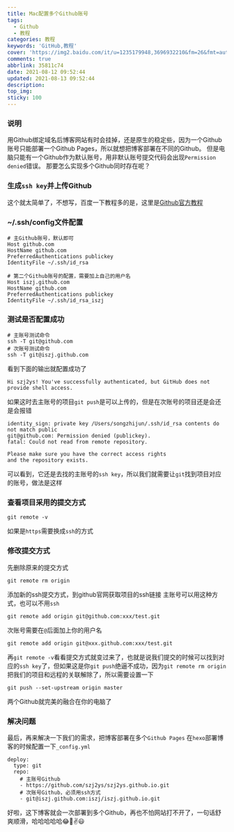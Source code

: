 ```yaml
---
title: Mac配置多个Github账号
tags:
  - Github
  - 教程
categories: 教程
keywords: 'GitHub,教程'
cover: 'https://img2.baidu.com/it/u=1235179948,3696932210&fm=26&fmt=auto&gp=0.jpg'
comments: true
abbrlink: 35811c74
date: 2021-08-12 09:52:44
updated: 2021-08-13 09:52:44
description:
top_img:
sticky: 100
---
```



### 说明
用Github绑定域名后博客网站有时会挂掉，还是原生的稳定些，因为一个Github账号只能部署一个Github Pages，所以就想把博客部署在不同的Github。
但是电脑只能有一个Github作为默认账号，用非默认账号提交代码会出现`Permission denied`错误。
那要怎么实现多个Github同时存在呢？


### 生成`ssh key`并上传Github
这个就太简单了，不想写，百度一下教程多的是，这里是[Github官方教程](https://docs.github.com/en/github/authenticating-to-github/connecting-to-github-with-ssh/generating-a-new-ssh-key-and-adding-it-to-the-ssh-agent#adding-your-ssh-key-to-the-ssh-agent)

### ~/.ssh/config文件配置
```shell
# 主Github账号，默认即可
Host github.com
HostName github.com
PreferredAuthentications publickey
IdentityFile ~/.ssh/id_rsa

# 第二个Github账号的配置，需要加上自己的用户名
Host iszj.github.com
HostName github.com
PreferredAuthentications publickey
IdentityFile ~/.ssh/id_rsa_iszj
```



### 测试是否配置成功

```shell
# 主账号测试命令
ssh -T git@github.com
# 次账号测试命令
ssh -T git@iszj.github.com
```
看到下面的输出就配置成功了
```shell
Hi szj2ys! You've successfully authenticated, but GitHub does not provide shell access.
```


如果这时去主账号的项目`git push`是可以上传的，但是在次账号的项目还是会还是会报错
```shell
identity_sign: private key /Users/songzhijun/.ssh/id_rsa contents do not match public
git@github.com: Permission denied (publickey).
fatal: Could not read from remote repository.

Please make sure you have the correct access rights
and the repository exists.
```
可以看到，它还是去找的主账号的`ssh key`，所以我们就需要让`git`找到项目对应的账号，做法是这样

### 查看项目采用的提交方式
```shell
git remote -v
```
如果是`https`需要换成`ssh`的方式

### 修改提交方式

先删除原来的提交方式
```shell
git remote rm origin
```
添加新的ssh提交方式，到github官网获取项目的ssh链接
主账号可以用这种方式，也可以不用`ssh`
```shell
git remote add origin git@github.com:xxx/test.git
```
次账号需要在`@`后面加上你的用户名
```shell
git remote add origin git@xxx.github.com:xxx/test.git
```
再`git remote -v`看看提交方式就变过来了，也就是说我们提交的时候可以找到对应的`ssh key`了，但如果这是你`git push`绝逼不成功，因为`git remote rm origin`把我们的项目和远程的关联解除了，所以需要设置一下

```shell
git push --set-upstream origin master
```
两个Github就完美的融合在你的电脑了

### 解决问题
最后，再来解决一下我们的需求，把博客部署在多个`Github Pages`
在`hexo`部署博客的时候配置一下`_config.yml`

```shell
deploy:
  type: git
  repo:
    # 主账号Github
    - https://github.com/szj2ys/szj2ys.github.io.git
    # 次账号Github，必须用ssh方式
    - git@iszj.github.com:iszj/iszj.github.io.git
```


好啦，这下博客就会一次部署到多个Github，再也不怕网站打不开了，一句话舒爽顺滑，哈哈哈哈哈😂🤣✌️😃



